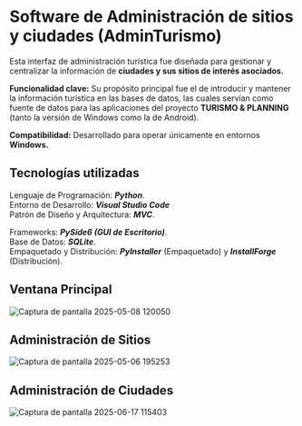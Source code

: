 # Software de Administración de sitios y ciudades (AdminTurismo)
Esta interfaz de administración turística fue diseñada para gestionar y centralizar la información de **ciudades y sus sitios de interés asociados.**  

**Funcionalidad clave:** Su propósito principal fue el de introducir y mantener la información turística en las bases de datos, las cuales servían como fuente de datos para las aplicaciones del proyecto **TURISMO & PLANNING** (tanto la versión de Windows como la de Android).  

**Compatibilidad:** Desarrollado para operar únicamente en entornos **Windows.**

## Tecnologías utilizadas

Lenguaje de Programación: **_Python_**.  
Entorno de Desarrollo: **_Visual Studio Code_**  
Patrón de Diseño y Arquitectura: **_MVC_**.  

Frameworks: **_PySide6 (GUI de Escritorio)_**.  
Base de Datos: **_SQLite_**.  
Empaquetado y Distribución: **_PyInstaller_** (Empaquetado) y **_InstallForge_** (Distribución).

Ventana Principal
-
![Captura de pantalla 2025-05-08 120050](https://github.com/user-attachments/assets/b070265d-0962-4c84-9b41-afcc150df737)

Administración de Sitios
-
![Captura de pantalla 2025-05-06 195253](https://github.com/user-attachments/assets/3d8fd0fc-52a3-4267-b59e-55e93719cb0f)

Administración de Ciudades
-
![Captura de pantalla 2025-06-17 115403](https://github.com/user-attachments/assets/25a7937f-9cdf-4481-b8fd-faa9f0184a17)
